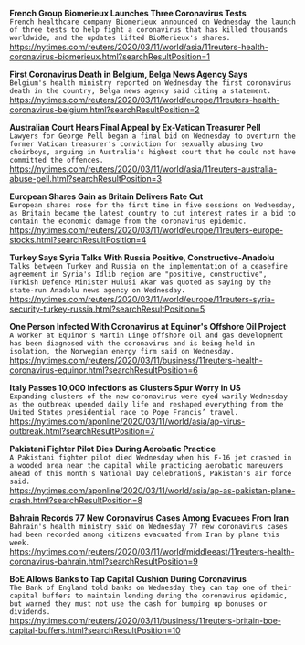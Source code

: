 **French Group Biomerieux Launches Three Coronavirus Tests**\
`French healthcare company Biomerieux announced on Wednesday the launch of three tests to help fight a coronavirus that has killed thousands worldwide, and the updates lifted BioMerieux's shares.`\
https://nytimes.com/reuters/2020/03/11/world/asia/11reuters-health-coronavirus-biomerieux.html?searchResultPosition=1

**First Coronavirus Death in Belgium, Belga News Agency Says**\
`Belgium's health ministry reported on Wednesday the first coronavirus death in the country, Belga news agency said citing a statement.`\
https://nytimes.com/reuters/2020/03/11/world/europe/11reuters-health-coronavirus-belgium.html?searchResultPosition=2

**Australian Court Hears Final Appeal by Ex-Vatican Treasurer Pell**\
`Lawyers for George Pell began a final bid on Wednesday to overturn the former Vatican treasurer's conviction for sexually abusing two choirboys, arguing in Australia's highest court that he could not have committed the offences.`\
https://nytimes.com/reuters/2020/03/11/world/asia/11reuters-australia-abuse-pell.html?searchResultPosition=3

**European Shares Gain as Britain Delivers Rate Cut**\
`European shares rose for the first time in five sessions on Wednesday, as Britain became the latest country to cut interest rates in a bid to contain the economic damage from the coronavirus epidemic.`\
https://nytimes.com/reuters/2020/03/11/world/europe/11reuters-europe-stocks.html?searchResultPosition=4

**Turkey Says Syria Talks With Russia Positive, Constructive-Anadolu**\
`Talks between Turkey and Russia on the implementation of a ceasefire agreement in Syria's Idlib region are "positive, constructive", Turkish Defence Minister Hulusi Akar was quoted as saying by the state-run Anadolu news agency on Wednesday.`\
https://nytimes.com/reuters/2020/03/11/world/europe/11reuters-syria-security-turkey-russia.html?searchResultPosition=5

**One Person Infected With Coronavirus at Equinor's Offshore Oil Project**\
`A worker at Equinor's Martin Linge offshore oil and gas development has been diagnosed with the coronavirus and is being held in isolation, the Norwegian energy firm said on Wednesday.`\
https://nytimes.com/reuters/2020/03/11/business/11reuters-health-coronavirus-equinor.html?searchResultPosition=6

**Italy Passes 10,000 Infections as Clusters Spur Worry in US**\
`Expanding clusters of the new coronavirus were eyed warily Wednesday as the outbreak upended daily life and reshaped everything from the United States presidential race to Pope Francis’ travel.`\
https://nytimes.com/aponline/2020/03/11/world/asia/ap-virus-outbreak.html?searchResultPosition=7

**Pakistani Fighter Pilot Dies During Aerobatic Practice**\
`A Pakistani fighter pilot died Wednesday when his F-16 jet crashed in a wooded area near the capital while practicing aerobatic maneuvers ahead of this month's National Day celebrations, Pakistan's air force said.`\
https://nytimes.com/aponline/2020/03/11/world/asia/ap-as-pakistan-plane-crash.html?searchResultPosition=8

**Bahrain Records 77 New Coronavirus Cases Among Evacuees From Iran**\
`Bahrain's health ministry said on Wednesday 77 new coronavirus cases had been recorded among citizens evacuated from Iran by plane this week.`\
https://nytimes.com/reuters/2020/03/11/world/middleeast/11reuters-health-coronavirus-bahrain.html?searchResultPosition=9

**BoE Allows Banks to Tap Capital Cushion During Coronavirus**\
`The Bank of England told banks on Wednesday they can tap one of their capital buffers to maintain lending during the coronavirus epidemic, but warned they must not use the cash for bumping up bonuses or dividends.`\
https://nytimes.com/reuters/2020/03/11/business/11reuters-britain-boe-capital-buffers.html?searchResultPosition=10

